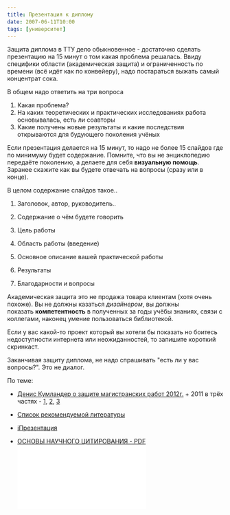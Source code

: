 ```yaml
---
title: Презентация к диплому
date: 2007-06-11T10:00
tags: [университет]
---
```


Защита диплома в ТТУ дело обыкновенное - достаточно сделать презентацию на 15 минут о том какая проблема решалась. Ввиду специфики области (академическая защита) и ограниченность по времени (всё идёт как по конвейеру), надо постараться выжать самый концентрат сока.

В общем надо ответить на три вопроса  

1. Какая проблема?
2. На каких теоретических и практических исследованиях работа основывалась, есть ли соавторы  
3. Какие получены новые результаты и какие последствия открываются для будующего поколения учёных

Если презентация делается на 15 минут, то надо не более 15 слайдов где по минимуму будет содержание. Помните, что вы не энциклопедию передаёте поколению, а делаете для себя **визуальную помощь**. Заранее скажите как вы будете отвечать на вопросы (сразу или в конце).  

<!-- truncate -->

В целом содержание слайдов такое..

1. Заголовок, автор, руководитель..
2. Содержание о чём будете говорить
3. Цель работы
4. Область работы (введение)
5. Основное описание вашей практической работы
6. Результаты  
    
7. Благодарности и вопросы

Академическая защита это не продажа товара клиентам (хотя очень похоже). Вы не должны казаться _дизайнером_, вы должны показать **компетентность** в полученных за годы учёбы знаниях, связи с коллегами, наконец умение пользоваться библиотекой.

Если у вас какой-то проект который вы хотели бы показать но боитесь недоступности интернета или неожиданностей, то запишите короткий скринкаст.

Заканчивая защиту диплома, не надо спрашивать "есть ли у вас вопросы?". Это не диалог.

По теме:

- [Денис Кумландер о защите магистранских работ 2012г.](http://kumlander.blogspot.com/2012/12/blog-post.html) + 2011 в трёх частях - [1](http://kumlander.blogspot.com/2011/06/1.html), [2](http://kumlander.blogspot.com/2011/06/2.html), [3](http://kumlander.blogspot.com/2011/06/3.html)   
    
- [Список рекомендуемой литературы](http://kapterev.livejournal.com/696992.html)
- [iПрезентация](http://ctrl-c-writer.ru/ipresentation/)
- [ОСНОВЫ НАУЧНОГО ЦИТИРОВАНИЯ - PDF](ОСНОВЫ%20НАУЧНОГО%20ЦИТИРОВАНИЯ.pdf)
![](ОСНОВЫ%20НАУЧНОГО%20ЦИТИРОВАНИЯ.pdf)